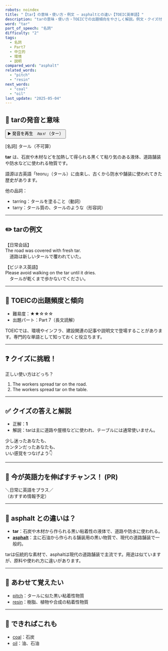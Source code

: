 ```yaml
---
robots: noindex
title: "【tar】の意味・使い方・例文 ― asphaltとの違い【TOEIC英単語】"
description: "tarの意味・使い方・TOEICでの出題傾向をやさしく解説。例文・クイズ付きでasphaltとの違いもわかりやすく学べます。"
word: "tar"
part_of_speech: "名詞"
difficulty: "2"
tags:
  - 名詞
  - Part7
  - 中立的
  - 環境
  - 説明
compared_word: "asphalt"
related_words:
  - "pitch"
  - "resin"
next_words:
  - "coal"
  - "oil"
last_update: "2025-05-04"
---
```


## 🔰 tarの発音と意味

<button class="play-audio" onclick="playTTS('tar')">
  <span class="play-audio-main">
    ▶️ 発音を再生　/tɑːr/
  </span>
  <span class="play-audio-sub">
    （ター）
  </span>
</button>

[名詞] タール（不可算）

**tar** は、石炭や木材などを加熱して得られる黒くて粘り気のある液体、道路舗装や防水などに使われる物質です。

語源は古英語「teoru」（タール）に由来し、古くから防水や舗装に使われてきた歴史があります。

他の品詞：  
- tarring：タールを塗ること（動詞）
- tarry：タール質の、タールのような（形容詞）

---

## ✏️ tarの例文

【日常会話】  
The road was covered with fresh tar.  
　道路は新しいタールで覆われていた。

【ビジネス英語】  
Please avoid walking on the tar until it dries.  
　タールが乾くまで歩かないでください。

---

## 🎯 TOEICの出題頻度と傾向

- 難易度：★★☆☆☆
- 出題パート：Part 7（長文読解）

TOEICでは、環境やインフラ、建設関連の記事や説明文で登場することがあります。専門的な単語として知っておくと役立ちます。

---

## ❓ クイズに挑戦！

正しい使い方はどっち？

1. The workers spread tar on the road.  
2. The workers spread tar on the table.

---

## ✅ クイズの答えと解説

- 正解：**1**
- 解説：tarは主に道路や屋根などに使われ、テーブルには通常使いません。

少し迷ったあなたも、  
カンタンだったあなたも、  
いい感覚をつなげよう👇️

---

## 🚀 今が英語力を伸ばすチャンス！ (PR)

<div class="info-center">
＼日常に英語をプラス／<br>  
（おすすめ情報予定）
</div>

---

## 🤔  asphalt との違いは？

- **tar**：石炭や木材から作られる黒い粘着性の液体で、道路や防水に使われる。
- **[asphalt](/word/asphalt)**：主に石油から作られる舗装用の黒い物質で、現代の道路舗装で一般的。

tarは伝統的な素材で、asphaltは現代の道路舗装で主流です。用途は似ていますが、原料や使われ方に違いがあります。

---

## 🧩 あわせて覚えたい

- [pitch](/word/pitch)：タールに似た黒い粘着性物質
- [resin](/word/resin)：樹脂、植物や合成の粘着性物質

---

## 📖 できればこれも

- [coal](/word/coal)：石炭
- [oil](/word/oil)：油、石油

<!-- cvid: aid21_bid23 -->
